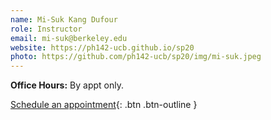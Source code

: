 ```yaml
---
name: Mi-Suk Kang Dufour
role: Instructor
email: mi-suk@berkeley.edu
website: https://ph142-ucb.github.io/sp20
photo: https://github.com/ph142-ucb/sp20/img/mi-suk.jpeg
---
```


**Office Hours:** By appt only. 

[Schedule an appointment](https://mi-suk.youcanbook.me/){: .btn .btn-outline }
